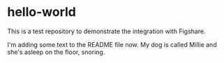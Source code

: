 # hello-world
This is a test repository to demonstrate the integration with Figshare.

I'm adding some text to the README file now. My dog is called Millie and she's asleep on the floor, snoring.
